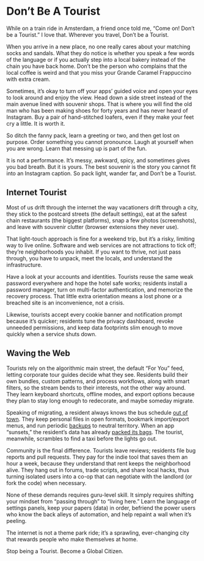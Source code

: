 # Don’t Be A Tourist

While on a train ride in Amsterdam, a friend once told me, “Come on! Don’t be a Tourist.” I love that. Wherever you travel, Don’t be a Tourist.

When you arrive in a new place, no one really cares about your matching socks and sandals. What they do notice is whether you speak a few words of the language or if you actually step into a local bakery instead of the chain you have back home. Don’t be the person who complains that the local coffee is weird and that you miss your Grande Caramel Frappuccino with extra cream. 

Sometimes, it’s okay to turn off your apps’ guided voice and open your eyes to look around and enjoy the view. Head down a side street instead of the main avenue lined with souvenir shops. That is where you will find the old man who has been making shoes for forty years and has never heard of Instagram. Buy a pair of hand-stitched loafers, even if they make your feet cry a little. It is worth it.

So ditch the fanny pack, learn a greeting or two, and then get lost on purpose. Order something you cannot pronounce. Laugh at yourself when you are wrong. Learn that messing up is part of the fun.

It is not a performance. It’s messy, awkward, spicy, and sometimes gives you bad breath. But it is yours. The best souvenir is the story you cannot fit into an Instagram caption. So pack light, wander far, and Don’t be a Tourist.

## Internet Tourist

Most of us drift through the internet the way vacationers drift through a city, they stick to the postcard streets (the default settings), eat at the safest chain restaurants (the biggest platforms), snap a few photos (screenshots), and leave with souvenir clutter (browser extensions they never use).

That light-touch approach is fine for a weekend trip, but it’s a risky, limiting way to live online. Software and web services are not attractions to tick off; they’re neighborhoods you inhabit. If you want to thrive, not just pass through, you have to unpack, meet the locals, and understand the infrastructure.

Have a look at your accounts and identities. Tourists reuse the same weak password everywhere and hope the hotel safe works; residents install a password manager, turn on multi-factor authentication, and memorize the recovery process. That little extra orientation means a lost phone or a breached site is an inconvenience, not a crisis.

Likewise, tourists accept every cookie banner and notification prompt because it’s quicker; residents tune the privacy dashboard, revoke unneeded permissions, and keep data footprints slim enough to move quickly when a service shuts down.

## Waving the Web

Tourists rely on the algorithmic main street, the default “For You” feed, letting corporate tour guides decide what they see. Residents build their own bundles, custom patterns, and process workflows, along with smart filters, so the stream bends to their interests, not the other way around. They learn keyboard shortcuts, offline modes, and export options because they plan to stay long enough to redecorate, and maybe someday migrate.

Speaking of migrating, a resident always knows the bus schedule [out of town](/2025/can-i-walk-out/). They keep personal files in open formats, bookmark import/export menus, and run periodic [backups](/2021/backup/) to neutral territory. When an app “sunsets,” the resident’s data has already [packed its bags](/2025/digital-go-bag-for-the-internet/). The tourist, meanwhile, scrambles to find a taxi before the lights go out.

Community is the final difference. Tourists leave reviews; residents file bug reports and pull requests. They pay for the indie tool that saves them an hour a week, because they understand that rent keeps the neighborhood alive. They hang out in forums, trade scripts, and share local hacks, thus turning isolated users into a co-op that can negotiate with the landlord (or fork the code) when necessary.

None of these demands requires guru-level skill. It simply requires shifting your mindset from “passing through” to “living here.” Learn the language of settings panels, keep your papers (data) in order, befriend the power users who know the back alleys of automation, and help repaint a wall when it’s peeling.

The internet is not a theme park ride; it’s a sprawling, ever-changing city that rewards people who make themselves at home.

Stop being a Tourist. Become a Global Citizen.